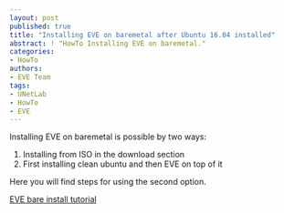 ```yaml
---
layout: post
published: true
title: "Installing EVE on baremetal after Ubuntu 16.04 installed"
abstract: ! "HowTo Installing EVE on baremetal."
categories:
- HowTo
authors:
- EVE Team
tags:
- UNetLab
- HowTo
- EVE
---
```


Installing EVE on baremetal is possible by two ways:

1. Installing from ISO in the download section
2. First installing clean ubuntu and then EVE on top of it

Here you will find steps for using the second option.

[EVE bare install tutorial](https://github.com/unetlab/unetlab.github.io/blob/master/download/EVE%20bare%20install%20tutorial.docx?raw=true "EVE bare install tutorial")
